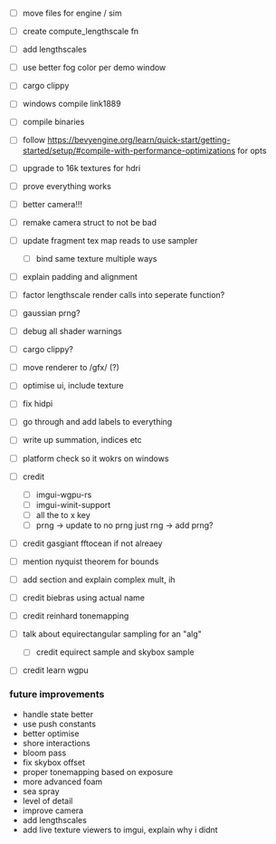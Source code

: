 - [ ] move files for engine / sim

- [ ] create compute_lengthscale fn
- [ ] add lengthscales

- [ ] use better fog color per demo window
- [ ] cargo clippy

- [ ] windows compile link1889
- [ ] compile binaries
- [ ] follow https://bevyengine.org/learn/quick-start/getting-started/setup/#compile-with-performance-optimizations for opts
- [ ] upgrade to 16k textures for hdri
- [ ] prove everything works
- [ ] better camera!!!
- [ ] remake camera struct to not be bad
- [ ] update fragment tex map reads to use sampler
    - [ ] bind same texture multiple ways

- [ ] explain padding and alignment
- [ ] factor lengthscale render calls into seperate function?
- [ ] gaussian prng?
- [ ] debug all shader warnings
- [ ] cargo clippy?

- [ ] move renderer to /gfx/ (?)
- [ ] optimise ui, include texture 
- [ ] fix hidpi
- [ ] go through and add labels to everything
- [ ] write up summation, indices etc
- [ ] platform check so it wokrs on windows
- [ ] credit 
    - [ ] imgui-wgpu-rs
    - [ ] imgui-winit-support
    - [ ] all the to x key
    - [ ] prng -> update to no prng just rng -> add prng?
- [ ] credit gasgiant fftocean if not alreaey
- [ ] mention nyquist theorem for bounds
- [ ] add section and explain complex mult, ih
- [ ] credit biebras  using actual name
- [ ] credit reinhard tonemapping
- [ ] talk about equirectangular sampling for an "alg"
    - [ ] credit equirect sample and skybox sample
- [ ] credit learn wgpu


### future improvements
- handle state better
- use push constants
- better optimise
- shore interactions
- bloom pass
- fix skybox offset
- proper tonemapping based on exposure
- more advanced foam
- sea spray
- level of detail
- improve camera
- add lengthscales
- add live texture viewers to imgui, explain why i didnt
